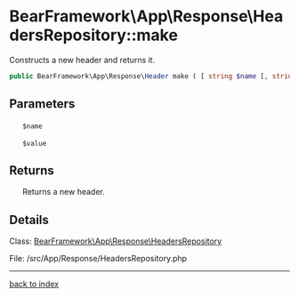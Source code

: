 # BearFramework\App\Response\HeadersRepository::make

Constructs a new header and returns it.

```php
public BearFramework\App\Response\Header make ( [ string $name [, string $value ]] )
```

## Parameters

&nbsp;&nbsp;&nbsp;&nbsp;&nbsp;&nbsp;`$name`

&nbsp;&nbsp;&nbsp;&nbsp;&nbsp;&nbsp;`$value`

## Returns

&nbsp;&nbsp;&nbsp;&nbsp;&nbsp;&nbsp;Returns a new header.

## Details

Class: [BearFramework\App\Response\HeadersRepository](bearframework.app.response.headersrepository.class.md)

File: /src/App/Response/HeadersRepository.php

---

[back to index](index.md)

